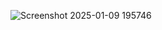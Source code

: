 
![Screenshot 2025-01-09 195746](https://github.com/user-attachments/assets/c83e78d6-0aea-4f50-98b7-2c79d59e3291)
